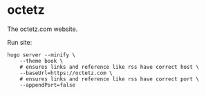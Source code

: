 # octetz

The octetz.com website.

Run site:

```
hugo server --minify \
    --theme book \
    # ensures links and reference like rss have correct host \
    --baseUrl=https://octetz.com \
    # ensures links and reference like rss have correct port \
    --appendPort=false
```
